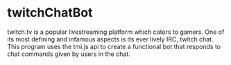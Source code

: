 # twitchChatBot


twitch.tv is a popular livestreaming platform which caters to gamers. One of its most defining and infamous aspects is its ever lively IRC, twitch chat. This program uses the tmi.js api to create a functional bot that responds to chat commands given by users in the chat.
